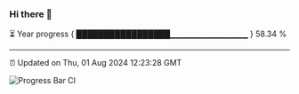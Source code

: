 ### Hi there 👋

⏳ Year progress { █████████████████▁▁▁▁▁▁▁▁▁▁▁▁▁ } 58.34 %

---

⏰ Updated on Thu, 01 Aug 2024 12:23:28 GMT

![Progress Bar CI](https://github.com/liununu/liununu/workflows/Progress%20Bar%20CI/badge.svg)
